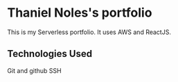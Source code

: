 # Thaniel Noles's portfolio

This is my Serverless portfolio. It uses AWS and ReactJS.

## Technologies Used
Git and github
SSH
